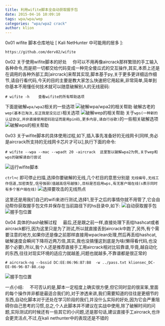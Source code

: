 ```yaml
---
title: 利用wifite脚本全自动获取握手包
date: 2015-04-16 10:09:10
tags: wpa/wpa/wep
categories: "wpa/wpa2 crack"
author: klion
---
```


0x01 wifite 脚本仓库地址 [ Kali NetHunter 中可能用的居多 ]:
```
https://github.com/derv82/wifite
```
0x02 关于使用wifite脚本的好处
&nbsp;&nbsp;&nbsp;&nbsp;你可以不用再像aircrack那样繁琐的手工输入各种命令,而是把一切都交给代码变成一种完全傻瓜式的交互操作,其实,本质上还是在调用的各种外部工具[aircrack]来帮其实现,脚本基于py,关于更多更详细运作细节,请自行看代码,今天的目的主要是教大家怎么快速把它用起来,非常简单,简单到你基本不用懂任何技术就可以随意破解别人的无线密码:
```
# wifite -h    查看wifite的所有帮助选项
```
下面是破解`wpa/wpa2`相关的一些选项
![破解wpa/wpa2的相关帮助](/img/wpa2.png)
破解古老的`wep(基本已淘汰,反正我是没见过)`相关选项
![破解wep的相关帮助](/img/wep.png)
关于`wps(一种新的认证协议,并非直接使用密码验证而是用pin码,更多内容,请自行谷歌)`的一些相关破解选项
![破解wps的相关帮助](/img/pin.png)
<br>
 
0x03 关于wifite脚本的具体使用过程,如下,插入事先准备好的无线网卡[同样,务必是aircrack所支持的无线网卡芯片才可以],执行下面的命令:
```
# wifite --wpa --mac --wpadt 20 -aircrack  这里暂以破解wpa2为例,关于wep和wps的破解请自行尝试
```
![运行wifite脚本](/img/wifite.png)

`ctrl+c` 即可停止扫描,选择你要破解的无线,几个栏目的意思分别是
`无线编号,无线工作信道,加密类型,信号强弱(值越高信号越强),目标是否启用wps,有无客户端在线(s表示同时有多个客户端在线)`
![选择要攻击的无线热点](/img/wfcrack.png)

这里还是用我们自己的wifi来进行测试,选择1,至于之后的事情你就不用管了,它会自动帮你获取握手包文件并保存在当前路径下的hs目录中,如下:
![自动获取握手包](/img/crc.png)
![握手包位置](/img/hs.png)

0x04 具体的hash破解过程
&nbsp;&nbsp;&nbsp;&nbsp;最后,还是跟之前一样,直接处理下丢给hashcat或者aircrack都行,因为这里只是为了测试,所以就直接丢到aircrack中跑了,另外,有个需要注意的地方,如果你还是像之前那样直接用wpaclean处理,然后再丢给hashcat,破解速度会瞬间下降将近两万倍,其实,我也没搞懂这到底是为啥(懒得看代码,也没那个必要),所以,我个人还是推荐直接手工用aircrack相对比较靠谱,毕竟,越自动化的东西,往往对现实环境的适应力就越差,问题也就越多,不靠谱都是很正常的
```
# aircrack-ng --bssid DC:EE:06:96:B7:B8  -w ../pass.txt klionsec_DC-EE-06-96-B7-B8.cap
```
![握手包位置](/img/ha.png)<br>

一点小结:
&nbsp;&nbsp;&nbsp;&nbsp;不可否认的是,脚本一定程度上确实很方便,但它同时显的很呆笨,里面的每个操作并非都是最适合我们的,对于渗透来讲,我们需要知道的往往是更细节的东西,自动化脚本对于还处在学习阶段的我们,并没什么实际的好处,因为它会严重阻碍你自己思考的习惯,总之,个人此脚本并不建议在实战中使用,除了破解时间的问题,实际测试的时候还有一些其它的小问题,还是那句话,建议直接手工aircrack,也许会更灵活点,不过,在kali nethunter中的表现还是不错的


